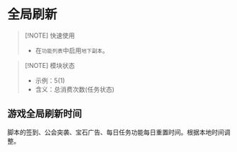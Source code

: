 # 全局刷新

> [!NOTE] 快速使用
> - 在`功能列表`中启用`地下副本`。<br>

> [!NOTE] 模块状态
> - 示例：5(1) <br>
> - 含义：总消费次数(任务状态)

## 游戏全局刷新时间

脚本的签到、公会突袭、宝石广告、每日任务功能每日重置时间。根据本地时间调整。

